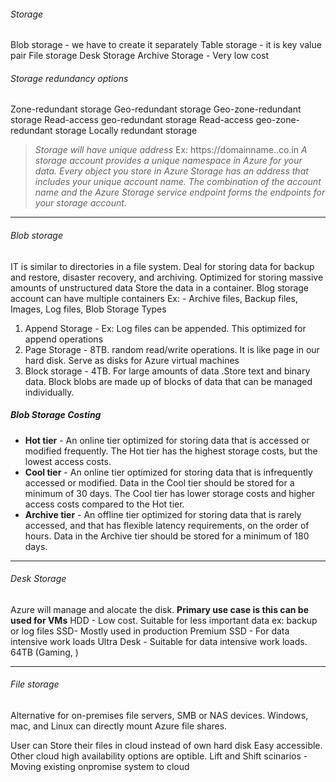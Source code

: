 
###### Storage
Blob storage - we have to create it separately
Table storage - it is key value pair
File storage
Desk Storage
Archive Storage - Very low cost


###### Storage redundancy options
Zone-redundant storage
Geo-redundant storage
Geo-zone-redundant storage
Read-access geo-redundant storage
Read-access geo-zone-redundant storage
Locally redundant storage


>*Storage will have unique address*
Ex: https://domainname.<StorageType>.co.in
>*A storage account provides a unique namespace in Azure for your data. Every object you store in Azure Storage has an address that includes your unique account name. The combination of the account name and the Azure Storage service endpoint forms the endpoints for your storage account.*

---

###### Blob storage
IT is similar to directories in a file system.
Deal for storing data for backup and restore, disaster recovery, and archiving.
Optimized for storing massive amounts of unstructured data
Store the data in a container. Blog storage account can have multiple containers
Ex: - Archive files, Backup files, Images, Log files,
Blob Storage Types
1. Append Storage - Ex: Log files can be appended. This optimized for append operations
2. Page Storage - 8TB. random read/write operations. It is like page in our hard disk. Serve as disks for Azure virtual machines
3. Block storage - 4TB. For large amounts of data .Store text and binary data. Block blobs are made up of blocks of data that can be managed individually.


##### Blob Storage Costing
* **Hot tier** - An online tier optimized for storing data that is accessed or modified frequently. The Hot tier has the highest storage costs, but the lowest access costs.
* **Cool tier** - An online tier optimized for storing data that is infrequently accessed or modified. Data in the Cool tier should be stored for a minimum of 30 days. The Cool tier has lower storage costs and higher access costs compared to the Hot tier.
* **Archive tier** - An offline tier optimized for storing data that is rarely accessed, and that has flexible latency requirements, on the order of hours. Data in the Archive tier should be stored for a minimum of 180 days.
---
###### Desk Storage
Azure will manage and alocate the disk.
**Primary use case is this can be used for VMs**
HDD - Low cost. Suitable for less important data ex: backup or log files
SSD- Mostly used in production
Premium SSD - For data intensive work loads
Ultra Desk - Suitable for data intensive work loads. 64TB (Gaming, )

---

###### File storage
Alternative for on-premises file servers, SMB or NAS devices. Windows, mac, and Linux can directly mount Azure file shares.

User can Store their files in cloud instead of own hard disk
Easy accessible. Other cloud high availability options are optible.
Lift and Shift scinarios - Moving existing onpromise system to cloud
